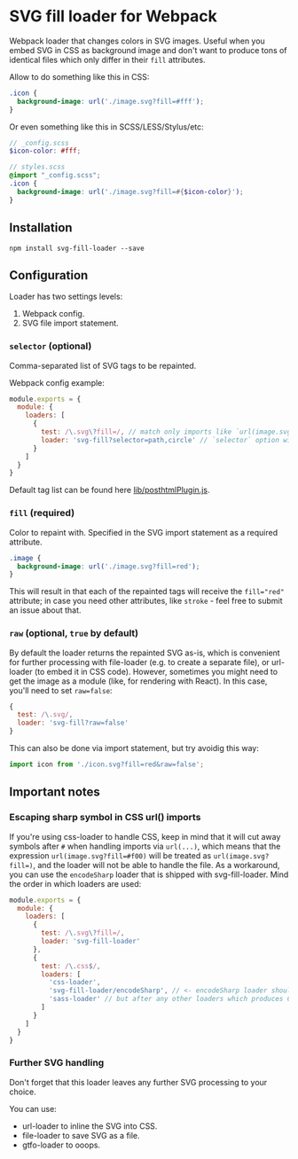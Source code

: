 # SVG fill loader for Webpack

Webpack loader that changes colors in SVG images.
Useful when you embed SVG in CSS as background image and don't want to produce
tons of identical files which only differ in their `fill` attributes.

Allow to do something like this in CSS:
```css
.icon {
  background-image: url('./image.svg?fill=#fff');
}
```

Or even something like this in SCSS/LESS/Stylus/etc:
```scss
// _config.scss
$icon-color: #fff;

// styles.scss
@import "_config.scss";
.icon {
  background-image: url('./image.svg?fill=#{$icon-color}');
}
```

## Installation

```
npm install svg-fill-loader --save
```

## Configuration

Loader has two settings levels:
1. Webpack config.
2. SVG file import statement.

### `selector` (optional)

Comma-separated list of SVG tags to be repainted.

Webpack config example:

```js
module.exports = {
  module: {
    loaders: [
      {
        test: /\.svg\?fill=/, // match only imports like `url(image.svg?fill=red)`
        loader: 'svg-fill?selector=path,circle' // `selector` option will be used for all images processed by loader
      }
    ]
  }
}
```

Default tag list can be found here [lib/posthtmlPlugin.js](https://github.com/kisenka/svg-fill-loader/blob/master/lib/posthtmlPlugin.js#L18).

### `fill` (required)

Color to repaint with. Specified in the SVG import statement as a required attribute.

```css
.image {
  background-image: url('./image.svg?fill=red');
}
```

This will result in that each of the repainted tags will receive the `fill="red"` attribute;
in case you need other attributes, like `stroke` - feel free to submit an issue about that.

### `raw` (optional, `true` by default)

By default the loader returns the repainted SVG as-is, which is convenient for further processing with
file-loader (e.g. to create a separate file), or url-loader (to embed it in CSS code).
However, sometimes you might need to get the image as a module (like, for rendering with React).
In this case, you'll need to set `raw=false`:

```js
{
  test: /\.svg/,
  loader: 'svg-fill?raw=false'
}
```

This can also be done via import statement, but try avoidig this way:

```js
import icon from './icon.svg?fill=red&raw=false';
```


## Important notes

### Escaping sharp symbol in CSS url() imports

If you're using css-loader to handle CSS, keep in mind that it will cut away symbols after `#` when handling imports via `url(...)`,
which means that the expression `url(image.svg?fill=#f00)` will be treated as `url(image.svg?fill=)`,
and the loader will not be able to handle the file. As a workaround, you can use the `encodeSharp` loader that is shipped with svg-fill-loader.
Mind the order in which loaders are used:

```js
module.exports = {
  module: {
    loaders: [
      {
        test: /\.svg\?fill=/,
        loader: 'svg-fill-loader'
      },
      {
        test: /\.css$/,
        loaders: [
          'css-loader',
          'svg-fill-loader/encodeSharp', // <- encodeSharp loader should be defined BEFORE css-loader
          'sass-loader' // but after any other loaders which produces CSS
        ]
      }
    ]
  }
}
```

### Further SVG handling

Don't forget that this loader leaves any further SVG processing to your choice.

You can use:
* url-loader to inline the SVG into CSS.
* file-loader to save SVG as a file.
* gtfo-loader to ooops.